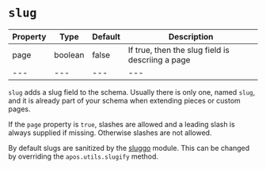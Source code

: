 # `slug`

|  Property | Type   | Default | Description | 
|---|---|---|---|
| page | boolean | false | If true, then the slug field is descriing a page |  
|---|---|---|---|

`slug` adds a slug field to the schema. Usually there is only one, named `slug`, and it is already part of your schema when extending pieces or custom pages.

If the `page` property is `true`, slashes are allowed and a leading slash is always supplied if missing. Otherwise slashes are not allowed.

By default slugs are sanitized by the [sluggo](https://github.com/punkave/sluggo) module. This can be changed by overriding the `apos.utils.slugify` method.
